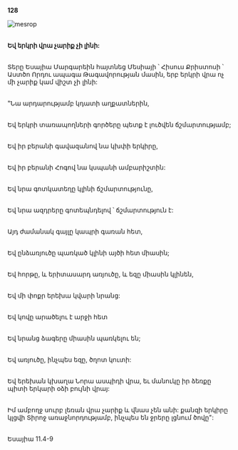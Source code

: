 **128**

![mesrop](https://volamar.ru/audio_video/foto/01/detbible/B268.BMP)

\
**Եվ երկրի վրա չարիք չի լինի:**

\
Տերը Եսայիա Մարգարեին հայտնեց Մեսիայի ՝ Հիսուս Քրիստոսի ՝ Աստծո Որդու ապագա Թագավորության մասին, երբ երկրի վրա ոչ մի չարիք կամ վիշտ չի լինի:

\
"Նա արդարությամբ կդատի աղքատներին,

\
Եվ երկրի տառապողների գործերը պետք է լուծվեն ճշմարտությամբ;

\
Եվ իր բերանի գավազանով նա կխփի երկիրը,

\
Եվ իր բերանի Հոգով նա կսպանի ամբարիշտին:

\
Եվ նրա գոտկատեղը կլինի ճշմարտությունը,

\
Եվ նրա ազդրերը գոտեպնդելով ՝ ճշմարտություն է:

\
Այդ ժամանակ գայլը կապրի գառան հետ,

\
Եվ ընձառյուծը պառկած կլինի այծի հետ միասին;

\
Եվ հորթը, և երիտասարդ առյուծը, և եզը միասին կլինեն,

\
Եվ մի փոքր երեխա կվարի նրանց:

\
Եվ կովը արածելու է արջի հետ

\
Եվ նրանց ձագերը միասին պառկելու են;

\
Եվ առյուծը, ինչպես եզը, ծղոտ կուտի:

\
Եվ երեխան կխաղա Նորա ասպիդի վրա,
եւ մանուկը իր ձեռքը պիտի երկարի օձի բույնի վրայ:

\
Իմ ամբողջ սուրբ լեռան վրա չարիք և վնաս չեն անի:
քանզի երկիրը կլցվի Տիրոջ առաջնորդությամբ,
ինչպես են ջրերը լցնում ծովը":

\
Եսայիա 11.4-9
